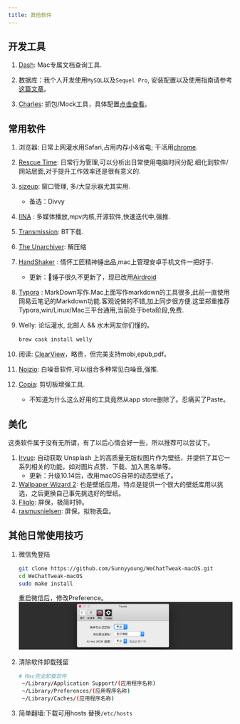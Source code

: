 ```yaml
---
title: 其他软件
---
```


## 开发工具
1. [Dash](https://kapeli.com/dash): Mac专属文档查询工具.

1. 数据库：我个人开发使用`MySQL`以及`Sequel Pro`, 安装配置以及使用指南请参考[这篇文章](http://www.jianshu.com/p/2fab19d96eb8)。

1. [Charles](http://www.jianshu.com/p/8cef3406129c): 抓包/Mock工具，具体配置[点击查看](https://www.jianshu.com/p/8cef3406129c)。

## 常用软件
1. 浏览器: 日常上网灌水用Safari,占用内存小&省电; 干活用[chrome](https://www.google.com/chrome/index.html).

1. [Rescue Time](https://www.rescuetime.com/): 日常行为管理,可以分析出日常使用电脑时间分配.细化到软件/网站层面,对于提升工作效率还是很有意义的.

1. [sizeup](http://www.irradiatedsoftware.com/sizeup/): 窗口管理, 多/大显示器尤其实用.  
   * 备选：Divvy

1. [IINA](https://lhc70000.github.io/iina/zh-cn/) : 多媒体播放,mpv内核,开源软件,快速迭代中,强推.
1. [Transmission](https://transmissionbt.com/download/): BT下载.
1. [The Unarchiver](https://apps.apple.com/cn/app/the-unarchiver/id425424353?l=en&mt=12): 解压缩
1. [HandShaker](http://www.smartisan.com/apps/handshaker) : 情怀工匠精神锤出品,mac上管理安卓手机文件一把好手.  

   * 更新：锤子很久不更新了，现已改用[Airdroid](https://www.airdroid.com/zh-cn/)
1. [Typora](https://www.typora.io/) : MarkDown写作.Mac上面写作markdown的工具很多,此前一直使用网易云笔记的Markdown功能.客观说做的不错,加上同步很方便.这里郑重推荐Typora,win/Linux/Mac三平台通用,当前处于beta阶段,免费.
1. Welly: 论坛灌水, 北邮人 && 水木网友你们懂的。
   ```bash
   brew cask install welly
   ```
1. 阅读: [ClearView](https://itunes.apple.com/us/app/clearview/id557090104?mt=12)，略贵，但完美支持mobi,epub,pdf。
1. [Noizio](http://www.noiz.io/): 白噪音软件,可以组合多种常见白噪音,强推.
1. [Copia](http://www.dollaropath.com/copia/): 剪切板增强工具.  

   * 不知道为什么这么好用的工具竟然从app store删除了。忍痛买了Paste。

## 美化
这类软件属于没有无所谓，有了以后心情会好一些，所以推荐可以尝试下。
1. [Irvue](https://itunes.apple.com/cn/app/irvue-unsplash-wallpapers/id1039633667?mt=12): 自动获取 Unsplash 上的高质量无版权图片作为壁纸，并提供了其它一系列相关的功能，如对图片点赞、下载、加入黑名单等。  
   * 更新：升级10.14后，改用macOS自带的动态壁纸了。
1. [Wallpaper Wizard 2](https://itunes.apple.com/cn/app/wallpaper-wizard-2/id1266674560?mt=12&ign-mpt=uo%3D4): 也是壁纸应用，特点是提供一个很大的壁纸库用以挑选，之后更换自己事先挑选好的壁纸。
1. [Fliqlo](http://fliqlo.com/#about-screensaver): 屏保，极简时钟。
1. [rasmusnielsen](http://www.rasmusnielsen.dk/applewatch/): 屏保，拟物表盘。



## 其他日常使用技巧
1. 微信免登陆
   ```bash
   git clone https://github.com/Sunnyyoung/WeChatTweak-macOS.git
   cd WeChatTweak-macOS
   sudo make install
   ```
   重启微信后，修改Preference。
   ![wechat-config.png](/img/blog/Mac/wechat-config.png)

2. 清除软件卸载残留
   ``` bash
   # Mac完全卸载软件
    ~/Library/Application Support/(应用程序名称)
    ~/Library/Preferences/(应用程序名称)
    ~/Library/Caches/(应用程序名称)
   ```
3. 简单翻墙:下载可用hosts 替换`/etc/hosts`

